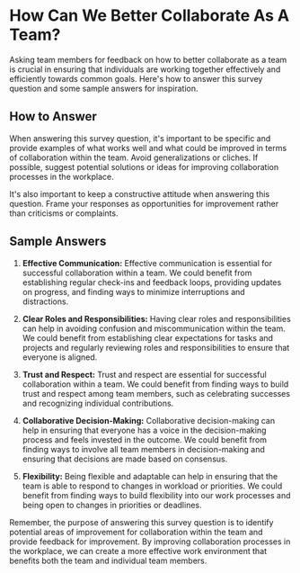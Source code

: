 How Can We Better Collaborate As A Team?
===============================================================

Asking team members for feedback on how to better collaborate as a team is crucial in ensuring that individuals are working together effectively and efficiently towards common goals. Here's how to answer this survey question and some sample answers for inspiration.

How to Answer
-------------

When answering this survey question, it's important to be specific and provide examples of what works well and what could be improved in terms of collaboration within the team. Avoid generalizations or cliches. If possible, suggest potential solutions or ideas for improving collaboration processes in the workplace.

It's also important to keep a constructive attitude when answering this question. Frame your responses as opportunities for improvement rather than criticisms or complaints.

Sample Answers
--------------

1. **Effective Communication:** Effective communication is essential for successful collaboration within a team. We could benefit from establishing regular check-ins and feedback loops, providing updates on progress, and finding ways to minimize interruptions and distractions.

2. **Clear Roles and Responsibilities:** Having clear roles and responsibilities can help in avoiding confusion and miscommunication within the team. We could benefit from establishing clear expectations for tasks and projects and regularly reviewing roles and responsibilities to ensure that everyone is aligned.

3. **Trust and Respect:** Trust and respect are essential for successful collaboration within a team. We could benefit from finding ways to build trust and respect among team members, such as celebrating successes and recognizing individual contributions.

4. **Collaborative Decision-Making:** Collaborative decision-making can help in ensuring that everyone has a voice in the decision-making process and feels invested in the outcome. We could benefit from finding ways to involve all team members in decision-making and ensuring that decisions are made based on consensus.

5. **Flexibility:** Being flexible and adaptable can help in ensuring that the team is able to respond to changes in workload or priorities. We could benefit from finding ways to build flexibility into our work processes and being open to changes in priorities or deadlines.

Remember, the purpose of answering this survey question is to identify potential areas of improvement for collaboration within the team and provide feedback for improvement. By improving collaboration processes in the workplace, we can create a more effective work environment that benefits both the team and individual team members.
